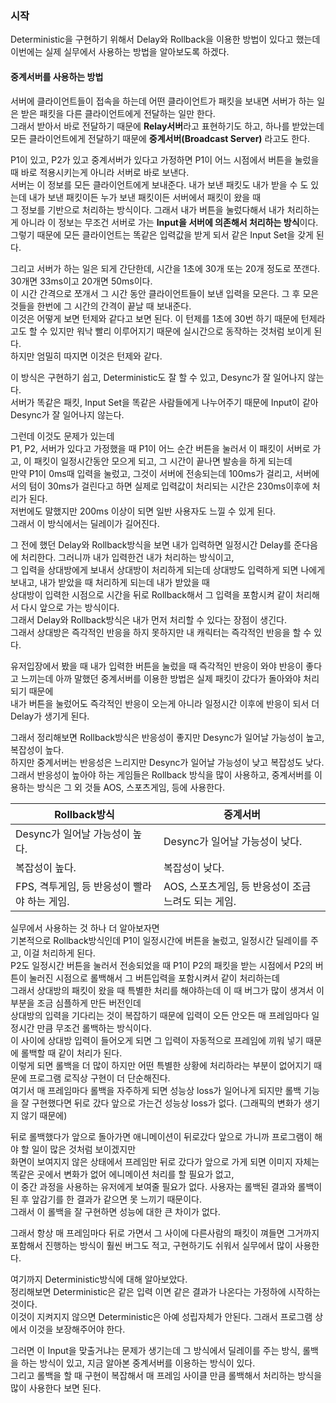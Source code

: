 ### 시작
Deterministic을 구현하기 위해서 Delay와 Rollback을 이용한 방법이 있다고 했는데 이번에는 실제 실무에서 사용하는 방법을 알아보도록 하겠다. <br />

#### 중계서버를 사용하는 방법
서버에 클라이언트들이 접속을 하는데 어떤 클라이언트가 패킷을 보내면 서버가 하는 일은 받은 패킷을 다른 클라이언트에게 전달하는 일만 한다. <br />
그래서 받아서 바로 전달하기 때문에 **Relay서버**라고 표현하기도 하고, 하나를 받았는데 모든 클라이언트에게 전달하기 때문에 **중계서버(Broadcast Server)** 라고도 한다. <br />

P1이 있고, P2가 있고 중계서버가 있다고 가정하면 P1이 어느 시점에서 버튼을 눌렀을 때 바로 적용시키는게 아니라 서버로 바로 보낸다. <br />
서버는 이 정보를 모든 클라이언트에게 보내준다. 내가 보낸 패킷도 내가 받을 수 도 있는데 내가 보낸 패킷이든 누가 보낸 패킷이든 서버에서 패킷이 왔을 때 <br />
그 정보를 기반으로 처리하는 방식이다. 그래서 내가 버튼을 눌렀다해서 내가 처리하는게 아니라 이 정보는 무조건 서버로 가는 **Input을 서버에 의존해서 처리하는 방식**이다.
그렇기 때문에 모든 클라이언트는 똑같은 입력값을 받게 되서 같은 Input Set을 갖게 된다. <br />

그리고 서버가 하는 일은 되게 간단한데, 시간을 1초에 30개 또는 20개 정도로 쪼갠다. 30개면 33ms이고 20개면 50ms이다. <br />
이 시간 간격으로 쪼개서 그 시간 동안 클라이언트들이 보낸 입력을 모은다. 그 후 모은것들을 한번에 그 시간의 간격이 끝날 때 보내준다. <br />
이것은 어떻게 보면 턴제와 같다고 보면 된다. 이 턴제를 1초에 30번 하기 때문에 턴제라고도 할 수 있지만 워낙 빨리 이루어지기 때문에 실시간으로 동작하는 것처럼 보이게 된다.<br />
하지만 엄밀히 따지면 이것은 턴제와 같다. <br />

이 방식은 구현하기 쉽고, Deterministic도 잘 할 수 있고, Desync가 잘 일어나지 않는다. <br />
서버가 똑같은 패킷, Input Set을 똑같은 사람들에게 나누어주기 때문에 Input이 같아 Desync가 잘 일어나지 않는다. <br />

그런데 이것도 문제가 있는데 <br />
P1, P2, 서버가 있다고 가정했을 때 P1이 어느 순간 버튼을 눌러서 이 패킷이 서버로 가고, 이 패킷이 일정시간동안 모으게 되고, 그 시간이 끝나면 발송을 하게 되는데 <br />
만약 P1이 0ms때 입력을 눌렀고, 그것이 서버에 전송되는데 100ms가 걸리고, 서버에서의 텀이 30ms가 걸린다고 하면 실제로 입력값이 처리되는 시간은 230ms이후에 처리가 된다. <br />
저번에도 말했지만 200ms 이상이 되면 일반 사용자도 느낄 수 있게 된다. <br />
그래서 이 방식에서는 딜레이가 길어진다. <br /> 

그 전에 했던 Delay와 Rollback방식을 보면 내가 입력하면 일정시간 Delay를 준다음에 처리한다. 그러니까 내가 입력한건 내가 처리하는 방식이고, <br />
그 입력을 상대방에게 보내서 상대방이 처리하게 되는데 상대방도 입력하게 되면 나에게 보내고, 내가 받았을 때 처리하게 되는데 내가 받았을 때 <br />
상대방이 입력한 시점으로 시간을 뒤로 Rollback해서 그 입력을 포함시켜 같이 처리해서 다시 앞으로 가는 방식이다. <br />
그래서 Delay와 Rollback방식은 내가 먼저 처리할 수 있다는 장점이 생긴다. <br />
그래서 상대방은 즉각적인 반응을 하지 못하지만 내 캐릭터는 즉각적인 반응을 할 수 있다. <Br />

유저입장에서 봤을 때 내가 입력한 버튼을 눌렀을 때 즉각적인 반응이 와야 반응이 좋다고 느끼는데 아까 말했던 중계서버를 이용한 방법은 실제 패킷이 갔다가 돌아와야 처리되기 때문에 <br />
내가 버튼을 눌렀어도 즉각적인 반응이 오는게 아니라 일정시간 이후에 반응이 되서 더 Delay가 생기게 된다. <br />

그래서 정리해보면 Rollback방식은 반응성이 좋지만 Desync가 일어날 가능성이 높고, 복잡성이 높다. <br />
하지만 중계서버는 반응성은 느리지만 Desync가 일어날 가능성이 낮고 복잡성도 낮다. <br />
그래서 반응성이 높아야 하는 게임들은 Rollback 방식을 많이 사용하고, 중계서버를 이용하는 방식은 그 외 것들 AOS, 스포츠게임, 등에 사용한다. <br />

|Rollback방식|중계서버|
|---|---|
|Desync가 일어날 가능성이 높다.|Desync가 일어날 가능성이 낮다.|
|복잡성이 높다.| 복잡성이 낮다.|
|FPS, 격투게임, 등 반응성이 빨라야 하는 게임.|AOS, 스포츠게임, 등 반응성이 조금 느려도 되는 게임.|

실무에서 사용하는 것 하나 더 알아보자면 <br />
기본적으로 Rollback방식인데 P1이 일정시간에 버튼을 눌렀고, 일정시간 딜레이를 주고, 이걸 처리하게 된다. <br />
P2도 일정시간 버튼을 눌러서 전송되었을 때 P1이 P2의 패킷을 받는 시점에서 P2의 버튼이 눌러진 시점으로 롤백해서 그 버튼입력을 포함시켜서 같이 처리하는데 <br />
그래서 상대방의 패킷이 왔을 때 특별한 처리를 해야하는데 이 때 버그가 많이 생겨서 이 부분을 조금 심플하게 만든 버전인데 <br />
상대방의 입력을 기다리는 것이 복잡하기 때문에 입력이 오든 안오든 매 프레임마다 일정시간 만큼 무조건 롤백하는 방식이다. <br />
이 사이에 상대방 입력이 들어오게 되면 그 입력이 자동적으로 프레임에 끼워 넣기 때문에 롤백할 때 같이 처리가 된다. <br />
이렇게 되면 롤백을 더 많이 하지만 어떤 특별한 상황에 처리하라는 부분이 없어지기 때문에 프로그램 로직상 구현이 더 단순해진다. <br />
여기서 매 프레임마다 롤백을 자주하게 되면 성능상 loss가 일어나게 되지만 롤백 기능을 잘 구현했다면 뒤로 갔다 앞으로 가는건 성능상 loss가 없다. (그래픽의 변화가 생기지 않기 때문에) <br />

뒤로 롤백했다가 앞으로 돌아가면 애니메이션이 뒤로갔다 앞으로 가니까 프로그램이 해야 할 일이 많은 것처럼 보이겠지만 <br />
화면이 보여지지 않은 상태에서 프레임만 뒤로 갔다가 앞으로 가게 되면 이미지 자체는 똑같은 곳에서 변화가 없어 에니메이션 처리를 할 필요가 없고, <br />
이 중간 과정을 사용하는 유저에게 보여줄 필요가 없다. 사용자는 롤백된 결과와 롤백이 된 후 앞감기를 한 결과가 같으면 못 느끼기 때문이다. <br />
그래서 이 롤백을 잘 구현하면 성능에 대한 큰 차이가 없다. <br />

그래서 항상 매 프레임마다 뒤로 가면서 그 사이에 다른사람의 패킷이 껴들면 그거까지 포함해서 진행하는 방식이 훨씬 버그도 적고, 구현하기도 쉬워서 실무에서 많이 사용한다. <br />

여기까지 Deterministic방식에 대해 알아보았다. <br />
정리해보면 Deterministic은 같은 입력 이면 같은 결과가 나온다는 가정하에 시작하는 것이다. <br />
이것이 지켜지지 않으면 Deterministic은 아예 성립자체가 안된다. 그래서 프로그램 상에서 이것을 보장해주어야 한다. <br />

그러면 이 Input을 맞출거냐는 문제가 생기는데 그 방식에서 딜레이를 주는 방식, 롤백을 하는 방식이 있고, 지금 알아본 중계서버를 이용하는 방식이 있다. <br />
그리고 롤백을 할 때 구현이 복잡해서 매 프레임 사이클 만큼 롤백해서 처리하는 방식을 많이 사용한다 보면 된다. <br />
